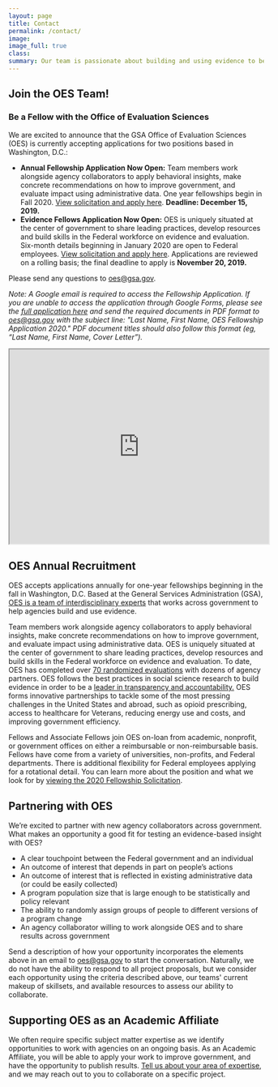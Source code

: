 ```yaml
---
layout: page
title: Contact
permalink: /contact/
image:
image_full: true
class:
summary: Our team is passionate about building and using evidence to better serve the public. 
---
```

## Join the OES Team!
### Be a Fellow with the Office of Evaluation Sciences

We are excited to announce that the GSA Office of Evaluation Sciences (OES) is currently accepting applications for two positions based in Washington, D.C.:

 - **Annual Fellowship Application Now Open:** Team members work alongside agency collaborators to apply behavioral insights, make concrete recommendations on how to improve government, and evaluate impact using administrative data. One year fellowships begin in Fall 2020. [View solicitation and apply here]({{site.baseurl}}/assets/files/GSA_OES_SolicitationFY20.pdf). **Deadline: December 15, 2019.**
 - **Evidence Fellows Application Now Open:** OES is uniquely situated at the center of government to share leading practices, develop resources and build skills in the Federal workforce on evidence and evaluation. Six-month details beginning in January 2020 are open to Federal employees. [View solicitation and apply here]({{site.baseurl}}/assets/files/GSA_OES_evidenceactdetailFY20.pdf). Applications are reviewed on a rolling basis; the final deadline to apply is **November 20, 2019.**

Please send any questions to oes@gsa.gov. 

*Note: A Google email is required to access the Fellowship Application. If you are unable to access the application through Google Forms, please see the [full application here]({{site.baseurl}}/assets/files/oes-fellowship-app-2020.pdf) and send the required documents in PDF format to oes@gsa.gov with the subject line: "Last Name, First Name, OES Fellowship Application 2020." PDF document titles should also follow this format (eg, “Last Name, First Name, Cover Letter”).*

 <iframe src="https://www.youtube.com/embed/9KSQ3YLpuV4" width="512" height="384"></iframe>
 
 
## OES Annual Recruitment 
OES accepts applications annually for one-year fellowships beginning in the fall in Washington, D.C. Based at the General Services Administration (GSA), <a href="https://oes.gsa.gov/team/">OES is a team of interdisciplinary experts</a> that works across government to help agencies build and use evidence. 

Team members work alongside agency collaborators to apply behavioral insights, make concrete recommendations on how to improve government, and evaluate impact using administrative data. OES is uniquely situated at the center of government to share leading practices, develop resources and build skills in the Federal workforce on evidence and evaluation. To date, OES has completed over <a href="http://oes.gsa.gov/work">70 randomized evaluations</a> with dozens of agency partners. OES follows the best practices in social science research to build evidence in order to be a <a href="http://oes.gsa.gov/methods">leader in transparency and accountability.</a> OES forms innovative partnerships to tackle some of the most pressing challenges in the United States and abroad, such as  opioid prescribing, access to healthcare for Veterans, reducing energy use and costs, and improving government efficiency. 

Fellows and Associate Fellows join OES on-loan from academic, nonprofit, or government offices on either a reimbursable or non-reimbursable basis. Fellows have come from a variety of universities, non-profits, and Federal departments. There is additional flexibility for Federal employees applying for a rotational detail. You can learn more about the position and what we look for by [viewing the 2020 Fellowship Solicitation]({{site.baseurl}}/assets/files/GSA_OES_SolicitationFY20.pdf). 
            
      
## Partnering with OES

We’re excited to partner with new agency collaborators across government. What makes an opportunity a good fit for testing an evidence-based insight with OES?

- A clear touchpoint between the Federal government and an individual
- An outcome of interest that depends in part on people’s actions 
- An outcome of interest that is reflected in existing administrative data (or could be easily collected) 
- A program population size that is large enough to be statistically and policy relevant
- The ability to randomly assign groups of people to different versions of a program change 
- An agency collaborator willing to work alongside OES and to share results across government

Send a description of how your opportunity incorporates the elements above in an email to <a href="mailto:oes@gsa.gov?subject=Project Proposal">oes@gsa.gov</a> to start the conversation. Naturally, we do not have the ability to respond to all project proposals, but we consider each opportunity using the criteria described above, our teams' current makeup of skillsets, and available resources to assess our ability to collaborate.

## Supporting OES as an Academic Affiliate 

We often require specific subject matter expertise as we identify opportunities to work with agencies on an ongoing basis. As an Academic Affiliate, you will be able to apply your work to improve government, and have the opportunity to publish results. <a href="https://docs.google.com/forms/d/e/1FAIpQLSeqnuRSZNKZt9bVLAGw6G64i5oUNDqsGcrX7dvgGpvlac9Cog/viewform?usp=sf_link">Tell us about your area of expertise</a>, and we may reach out to you to collaborate on a specific project. 
